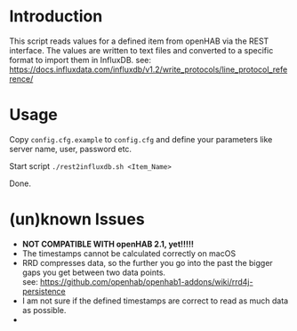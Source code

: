 # Introduction

This script reads values for a defined item from openHAB via the REST interface.
The values are written to text files and converted to a specific format to import them in InfluxDB.
see: https://docs.influxdata.com/influxdb/v1.2/write_protocols/line_protocol_reference/

# Usage

Copy `config.cfg.example` to `config.cfg` and define your parameters like server name, user, password etc.

Start script
`./rest2influxdb.sh <Item_Name>`

Done.


# (un)known Issues

* **NOT COMPATIBLE WITH openHAB 2.1, yet!!!!!**
* The timestamps cannot be calculated correctly on macOS
* RRD compresses data, so the further you go into the past the bigger gaps you get between two data points.  
see: https://github.com/openhab/openhab1-addons/wiki/rrd4j-persistence
* I am not sure if the defined timestamps are correct to read as much data as possible.
* 

